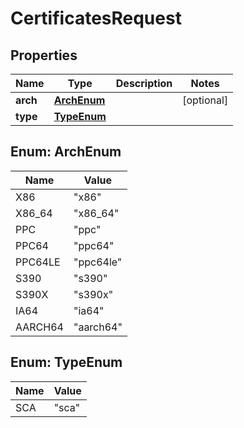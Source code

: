 

# CertificatesRequest


## Properties

Name | Type | Description | Notes
------------ | ------------- | ------------- | -------------
**arch** | [**ArchEnum**](#ArchEnum) |  |  [optional]
**type** | [**TypeEnum**](#TypeEnum) |  | 



## Enum: ArchEnum

Name | Value
---- | -----
X86 | &quot;x86&quot;
X86_64 | &quot;x86_64&quot;
PPC | &quot;ppc&quot;
PPC64 | &quot;ppc64&quot;
PPC64LE | &quot;ppc64le&quot;
S390 | &quot;s390&quot;
S390X | &quot;s390x&quot;
IA64 | &quot;ia64&quot;
AARCH64 | &quot;aarch64&quot;



## Enum: TypeEnum

Name | Value
---- | -----
SCA | &quot;sca&quot;



